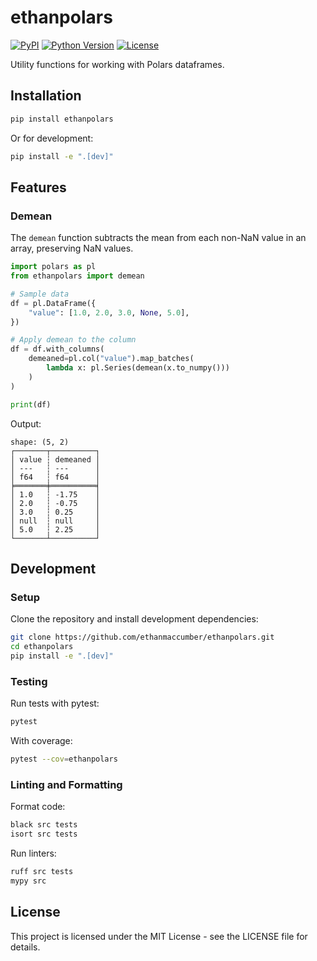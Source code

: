 # ethanpolars

[![PyPI](https://img.shields.io/pypi/v/ethanpolars.svg)](https://pypi.org/project/ethanpolars/)
[![Python Version](https://img.shields.io/pypi/pyversions/ethanpolars.svg)](https://pypi.org/project/ethanpolars/)
[![License](https://img.shields.io/pypi/l/ethanpolars.svg)](https://github.com/ethanmaccumber/ethanpolars/blob/main/LICENSE)

Utility functions for working with Polars dataframes.

## Installation

```bash
pip install ethanpolars
```

Or for development:

```bash
pip install -e ".[dev]"
```

## Features

### Demean

The `demean` function subtracts the mean from each non-NaN value in an array, preserving NaN values.

```python
import polars as pl
from ethanpolars import demean

# Sample data
df = pl.DataFrame({
    "value": [1.0, 2.0, 3.0, None, 5.0],
})

# Apply demean to the column
df = df.with_columns(
    demeaned=pl.col("value").map_batches(
        lambda x: pl.Series(demean(x.to_numpy()))
    )
)

print(df)
```

Output:
```
shape: (5, 2)
┌───────┬──────────┐
│ value ┆ demeaned │
│ ---   ┆ ---      │
│ f64   ┆ f64      │
╞═══════╪══════════╡
│ 1.0   ┆ -1.75    │
│ 2.0   ┆ -0.75    │
│ 3.0   ┆ 0.25     │
│ null  ┆ null     │
│ 5.0   ┆ 2.25     │
└───────┴──────────┘
```

## Development

### Setup

Clone the repository and install development dependencies:

```bash
git clone https://github.com/ethanmaccumber/ethanpolars.git
cd ethanpolars
pip install -e ".[dev]"
```

### Testing

Run tests with pytest:

```bash
pytest
```

With coverage:

```bash
pytest --cov=ethanpolars
```

### Linting and Formatting

Format code:

```bash
black src tests
isort src tests
```

Run linters:

```bash
ruff src tests
mypy src
```

## License

This project is licensed under the MIT License - see the LICENSE file for details.
